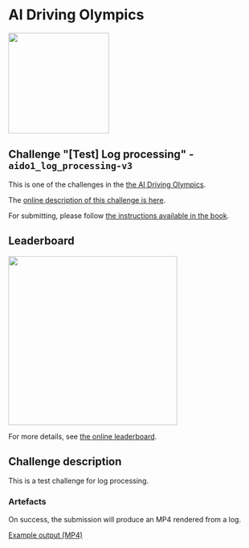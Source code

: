 <!-- do not modify - autogenerated -->


# AI Driving Olympics

<a href="http://aido.duckietown.org"><img width="200" src="https://www.duckietown.org/wp-content/uploads/2018/07/AIDO-768x512.png"/></a>


## Challenge "[Test] Log processing" - `aido1_log_processing-v3`

This is one of the challenges in the [the AI Driving Olympics](http://aido.duckietown.org/).

The [online description of this challenge is here][online].

For submitting, please follow [the instructions available in the book][book].

## Leaderboard 

<img style="width: 24em" src="https://challenges.duckietown.org/v3/humans/challenges/aido1_log_processing-v3/leaderboard/image.png?"/>

For more details, see [the online leaderboard][leaderboard].


[leaderboard]: https://challenges.duckietown.org/v3/humans/challenges/aido1_log_processing-v3/leaderboard


[book]: http://docs.duckietown.org/DT18/AIDO/out/

[online]: https://challenges.duckietown.org/v3/humans/challenges/aido1_log_processing-v3

## Challenge description

This is a test challenge for log processing.
 

### Artefacts

On success, the submission will produce an MP4 rendered from a log.

[Example output (MP4)][example]

[example]: http://duckietown-ai-driving-olympics-1.s3.amazonaws.com//v3/testing/by-value/sha256/974208218a5e0fda465b04e19fde9baba405b1e6005757b98dd3a9aeab8e2e06